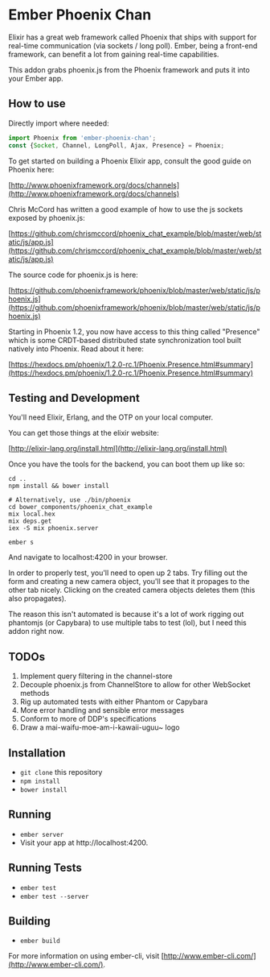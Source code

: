 # Ember Phoenix Chan

Elixir has a great web framework called Phoenix that ships with support for real-time communication (via sockets / long poll). Ember, being a front-end framework, can benefit a lot from gaining real-time capabilities.

This addon grabs phoenix.js from the Phoenix framework and puts it into your Ember app.

## How to use

Directly import where needed:

```js
import Phoenix from 'ember-phoenix-chan';
const {Socket, Channel, LongPoll, Ajax, Presence} = Phoenix;
```
To get started on building a Phoenix Elixir app, consult the good guide on Phoenix here:

[http://www.phoenixframework.org/docs/channels](http://www.phoenixframework.org/docs/channels)

Chris McCord has written a good example of how to use the js sockets exposed by phoenix.js:

[https://github.com/chrismccord/phoenix_chat_example/blob/master/web/static/js/app.js](https://github.com/chrismccord/phoenix_chat_example/blob/master/web/static/js/app.js)

The source code for phoenix.js is here:

[https://github.com/phoenixframework/phoenix/blob/master/web/static/js/phoenix.js](https://github.com/phoenixframework/phoenix/blob/master/web/static/js/phoenix.js)

Starting in Phoenix 1.2, you now have access to this thing called "Presence" which is some CRDT-based distributed state synchronization tool built natively into Phoenix. Read about it here:

[https://hexdocs.pm/phoenix/1.2.0-rc.1/Phoenix.Presence.html#summary](https://hexdocs.pm/phoenix/1.2.0-rc.1/Phoenix.Presence.html#summary)

## Testing and Development

You'll need Elixir, Erlang, and the OTP on your local computer.

You can get those things at the elixir website:

[http://elixir-lang.org/install.html](http://elixir-lang.org/install.html)

Once you have the tools for the backend, you can boot them up like so:

```shell
cd ..
npm install && bower install

# Alternatively, use ./bin/phoenix
cd bower_components/phoenix_chat_example
mix local.hex
mix deps.get
iex -S mix phoenix.server

ember s
```
And navigate to localhost:4200 in your browser.

In order to properly test, you'll need to open up 2 tabs. Try filling out the form and creating a new camera object, you'll see that it propages to the other tab nicely. Clicking on the created camera objects deletes them (this also propagates).

The reason this isn't automated is because it's a lot of work rigging out phantomjs (or Capybara) to use multiple tabs to test (lol), but I need this addon right now.

## TODOs

1. Implement query filtering in the channel-store
2. Decouple phoenix.js from ChannelStore to allow for other WebSocket methods
3. Rig up automated tests with either Phantom or Capybara
4. More error handling and sensible error messages
5. Conform to more of DDP's specifications
6. Draw a mai-waifu-moe-am-i-kawaii-uguu~ logo

## Installation

* `git clone` this repository
* `npm install`
* `bower install`

## Running

* `ember server`
* Visit your app at http://localhost:4200.

## Running Tests

* `ember test`
* `ember test --server`

## Building

* `ember build`

For more information on using ember-cli, visit [http://www.ember-cli.com/](http://www.ember-cli.com/).
